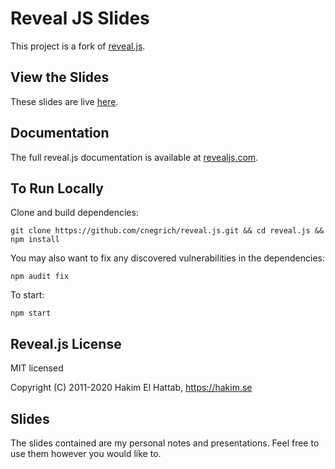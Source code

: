 # Reveal JS Slides

This project is a fork of [reveal.js](https://github.com/hakimel/reveal.js).

## View the Slides
These slides are live [here](http://christophernegrich.com/reveal-slides/).

## Documentation
The full reveal.js documentation is available at [revealjs.com](https://revealjs.com).

## To Run Locally

Clone and build dependencies:
```
git clone https://github.com/cnegrich/reveal.js.git && cd reveal.js && npm install
```

You may also want to fix any discovered vulnerabilities in the dependencies:
```
npm audit fix
```

To start:
```
npm start
```

## Reveal.js License

MIT licensed

Copyright (C) 2011-2020 Hakim El Hattab, https://hakim.se

## Slides

The slides contained are my personal notes and presentations. Feel free to use them however you would like to.
